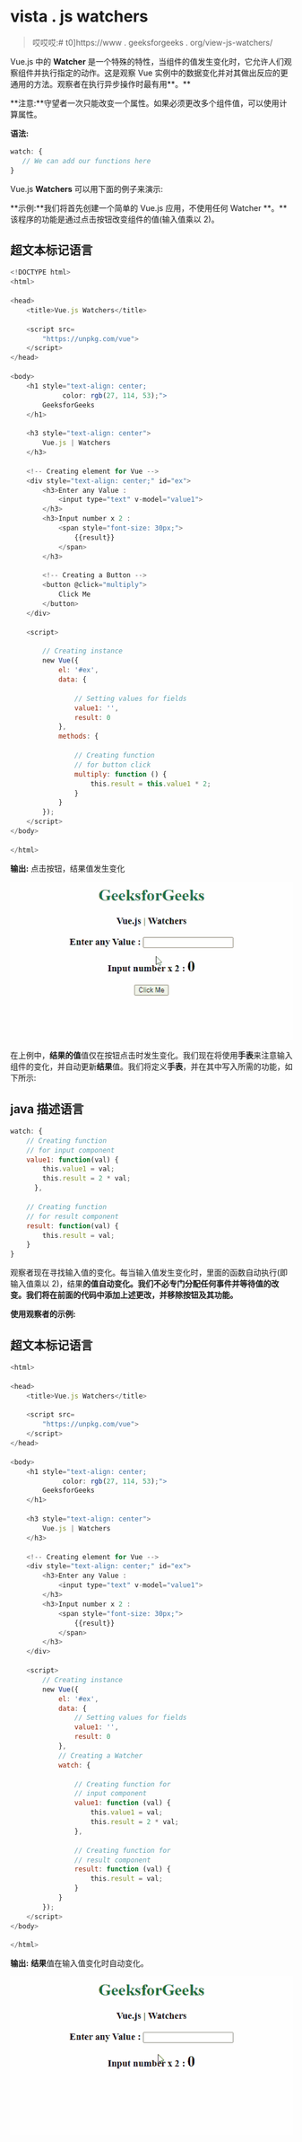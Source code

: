 # vista . js watchers

> 哎哎哎:# t0]https://www . geeksforgeeks . org/view-js-watchers/

Vue.js 中的 **Watcher** 是一个特殊的特性，当组件的值发生变化时，它允许人们观察组件并执行指定的动作。这是观察 Vue 实例中的数据变化并对其做出反应的更通用的方法。观察者在执行异步操作时最有用**。**

**注意:**守望者一次只能改变一个属性。如果必须更改多个组件值，可以使用计算属性。

**语法:**

```js
watch: {
   // We can add our functions here
}

```

Vue.js **Watchers** 可以用下面的例子来演示:

**示例:**我们将首先创建一个简单的 Vue.js 应用，不使用任何 Watcher **。**该程序的功能是通过点击按钮改变组件的值(输入值乘以 2)。

## 超文本标记语言

```js
<!DOCTYPE html>
<html>

<head>
    <title>Vue.js Watchers</title>

    <script src=
        "https://unpkg.com/vue">
    </script>
</head>

<body>
    <h1 style="text-align: center; 
             color: rgb(27, 114, 53);">
        GeeksforGeeks
    </h1>

    <h3 style="text-align: center">
        Vue.js | Watchers
    </h3>

    <!-- Creating element for Vue -->
    <div style="text-align: center;" id="ex">
        <h3>Enter any Value :
            <input type="text" v-model="value1">
        </h3>
        <h3>Input number x 2 :
            <span style="font-size: 30px;">
                {{result}}
            </span>
        </h3>

        <!-- Creating a Button -->
        <button @click="multiply">
            Click Me
        </button>
    </div>

    <script>

        // Creating instance
        new Vue({
            el: '#ex',
            data: {

                // Setting values for fields
                value1: '',
                result: 0
            },
            methods: {

                // Creating function 
                // for button click
                multiply: function () {
                    this.result = this.value1 * 2;
                }
            }
        });
    </script>
</body>

</html>
```

**输出:**
点击按钮，结果值发生变化

![](img/897194c8ed7049087784268673ad5143.png)

在上例中，**结果的值**值仅在按钮点击时发生变化。我们现在将使用**手表**来注意输入组件的变化，并自动更新**结果**值。我们将定义**手表**，并在其中写入所需的功能，如下所示:

## java 描述语言

```js
watch: {
    // Creating function
    // for input component
    value1: function(val) {
        this.value1 = val;
        this.result = 2 * val;
      },

    // Creating function
    // for result component
    result: function(val) {
        this.result = val;
    }
}
```

观察者现在寻找输入值的变化。每当输入值发生变化时，里面的函数自动执行(即输入值乘以 2)，结果**的值自动变化。我们不必专门分配任何事件并等待值的改变。我们将在前面的代码中添加上述更改，并移除按钮及其功能。**

**使用观察者的示例:**

## 超文本标记语言

```js
<html>

<head>
    <title>Vue.js Watchers</title>

    <script src=
        "https://unpkg.com/vue">
    </script>
</head>

<body>
    <h1 style="text-align: center;
             color: rgb(27, 114, 53);">
        GeeksforGeeks
    </h1>

    <h3 style="text-align: center">
        Vue.js | Watchers
    </h3>

    <!-- Creating element for Vue -->
    <div style="text-align: center;" id="ex">
        <h3>Enter any Value :
            <input type="text" v-model="value1">
        </h3>
        <h3>Input number x 2 :
            <span style="font-size: 30px;">
                {{result}}
            </span>
        </h3>
    </div>

    <script>
        // Creating instance
        new Vue({
            el: '#ex',
            data: {
                // Setting values for fields
                value1: '',
                result: 0
            },
            // Creating a Watcher
            watch: {

                // Creating function for
                // input component
                value1: function (val) {
                    this.value1 = val;
                    this.result = 2 * val;
                },

                // Creating function for
                // result component
                result: function (val) {
                    this.result = val;
                }
            }
        });
    </script>
</body>

</html>
```

**输出:**
**结果**值在输入值变化时自动变化。

![](img/76c1f67cb66d62e0a5cd65de475476cf.png)